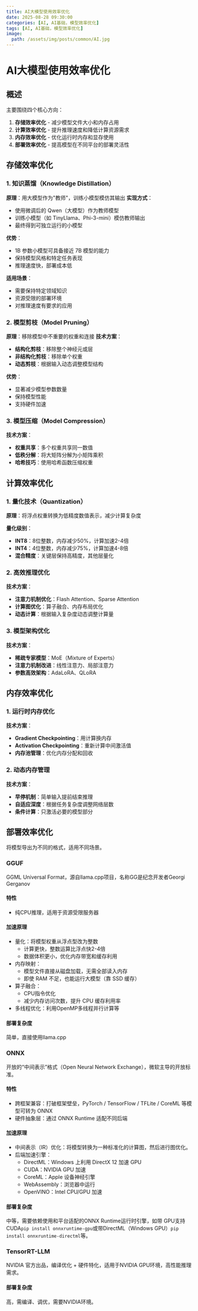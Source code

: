 ```yaml
---
title: AI大模型使用效率优化
date: 2025-08-28 09:30:00
categories: [AI, AI基础，模型效率优化]
tags: [AI, AI基础，模型效率优化]
image:
  path: /assets/img/posts/common/AI.jpg
---
```


# AI大模型使用效率优化

## 概述
主要围绕四个核心方向：
1. **存储效率优化** - 减少模型文件大小和内存占用
2. **计算效率优化** - 提升推理速度和降低计算资源需求
3. **内存效率优化** - 优化运行时内存和显存使用
4. **部署效率优化** - 提高模型在不同平台的部署灵活性

## 存储效率优化

### 1. 知识蒸馏（Knowledge Distillation）
**原理**：用大模型作为"教师"，训练小模型模仿其输出
**实现方式**：
- 使用微调后的 Qwen（大模型）作为教师模型
- 训练小模型（如 TinyLlama、Phi-3-mini）模仿教师输出
- 最终得到可独立运行的小模型

**优势**：
- 1B 参数小模型可具备接近 7B 模型的能力
- 保持模型风格和特定任务表现
- 推理速度快，部署成本低

**适用场景**：
- 需要保持特定领域知识
- 资源受限的部署环境
- 对推理速度有要求的应用

### 2. 模型剪枝（Model Pruning）
**原理**：移除模型中不重要的权重和连接
**技术方案**：
- **结构化剪枝**：移除整个神经元或层
- **非结构化剪枝**：移除单个权重
- **动态剪枝**：根据输入动态调整模型结构

**优势**：
- 显著减少模型参数数量
- 保持模型性能
- 支持硬件加速

### 3. 模型压缩（Model Compression）
**技术方案**：
- **权重共享**：多个权重共享同一数值
- **低秩分解**：将大矩阵分解为小矩阵乘积
- **哈希技巧**：使用哈希函数压缩权重

## 计算效率优化

### 1. 量化技术（Quantization）
**原理**：将浮点权重转换为低精度数值表示，减少计算复杂度

**量化级别**：
- **INT8**：8位整数，内存减少50%，计算加速2-4倍
- **INT4**：4位整数，内存减少75%，计算加速4-8倍
- **混合精度**：关键层保持高精度，其他层量化

### 2. 高效推理优化
**技术方案**：
- **注意力机制优化**：Flash Attention、Sparse Attention
- **计算图优化**：算子融合、内存布局优化
- **动态计算**：根据输入复杂度动态调整计算量

### 3. 模型架构优化
**技术方案**：
- **稀疏专家模型**：MoE（Mixture of Experts）
- **注意力机制改进**：线性注意力、局部注意力
- **参数高效架构**：AdaLoRA、QLoRA

## 内存效率优化

### 1. 运行时内存优化
**技术方案**：
- **Gradient Checkpointing**：用计算换内存
- **Activation Checkpointing**：重新计算中间激活值
- **内存池管理**：优化内存分配和回收

### 2. 动态内存管理
**技术方案**：
- **早停机制**：简单输入提前结束推理
- **自适应深度**：根据任务复杂度调整网络层数
- **条件计算**：只激活必要的模型部分

## 部署效率优化
将模型导出为不同的格式，适用不同场景。

### GGUF
GGML Universal Format，源自llama.cpp项目，名称GG是纪念开发者Georgi Gerganov

#### 特性
- 纯CPU推理，适用于资源受限服务器

#### 加速原理
- 量化：将模型权重从浮点型改为整数
    - 计算更快，整数运算比浮点快2-4倍
    - 数据体积更小，优化内存带宽和缓存利用
- 内存映射：
    - 模型文件直接从磁盘加载，无需全部读入内存
    - 即使 RAM 不足，也能运行大模型（靠 SSD 缓存）
- 算子融合：
    - CPU指令优化
    - 减少内存访问次数，提升 CPU 缓存利用率
- 多线程优化：利用OpenMP多线程并行计算等

#### 部署复杂度
简单，直接使用llama.cpp

### ONNX
开放的“中间表示”格式（Open Neural Network Exchange），微软主导的开放标准。

#### 特性
- 跨框架兼容：打破框架壁垒，PyTorch / TensorFlow / TFLite / CoreML 等模型可转为 ONNX
- 硬件抽象层：通过 ONNX Runtime 适配不同后端

#### 加速原理
- 中间表示（IR）优化：将模型转换为一种标准化的计算图，然后进行图优化。
- 后端加速引擎：
    - DirectML：Windows 上利用 DirectX 12 加速 GPU
    - CUDA：NVIDIA GPU 加速
    - CoreML：Apple 设备神经引擎
    - WebAssembly：浏览器中运行
    - OpenVINO：Intel CPU/GPU 加速

#### 部署复杂度
中等，需要依赖使用和平台适配的ONNX Runtime运行时引擎，如带 GPU支持CUDA`pip install onnxruntime-gpu`或带DirectML（Windows GPU）`pip install onnxruntime-directml`等。

### TensorRT-LLM
NVIDIA 官方出品，编译优化 + 硬件特化，适用于NVIDIA GPU环境，高性能推理需求。

#### 部署复杂度
高，需编译、调优，需要NVIDIA环境。
